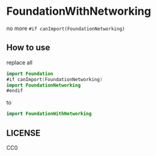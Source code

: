 # FoundationWithNetworking

no more `#if canImport(FoundationNetworking)`

## How to use

replace all 

```swift
import Foundation
#if canImport(FoundationNetworking)
import FoundationNetworking
#endif
```

to

```swift
import FoundationWithNetworking
```

## LICENSE

CC0

